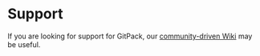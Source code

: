 # Support

If you are looking for support for GitPack, our [community-driven Wiki](https://github.com/dominiksalvet/gitpack/wiki) may be useful.
